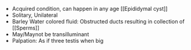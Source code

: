 - Acquired condition, can happen in any age [[Epididymal cyst]]
- Solitary, Unilateral
- Barley Water colored fluid: Obstructed ducts resulting in collection of [[Sperms]]
- May/Maynot be transilluminant
- Palpation: As if three testis when big

